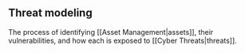 ## Threat modeling  

The process of identifying [[Asset Management|assets]], their vulnerabilities, and how each is exposed to [[Cyber Threats|threats]].
